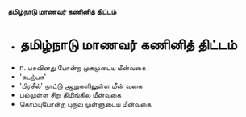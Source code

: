 **தமிழ்நாடு மாணவர் கணினித் திட்டம்**
- # தமிழ்நாடு மாணவர் கணினித் திட்டம்
- n. பசுவினது போன்ற முகமுடைய மீன்வகை
- 'கடற்பசு'
- 'பிரசீல்' நாட்டு ஆறுகளிலுள்ள மீன் வகை
- பல்லுள்ள சிறு திமிங்கில மீன்வகை
- கொம்புபோன்ற புருவ முள்ளுடைய மீன்வகை.

